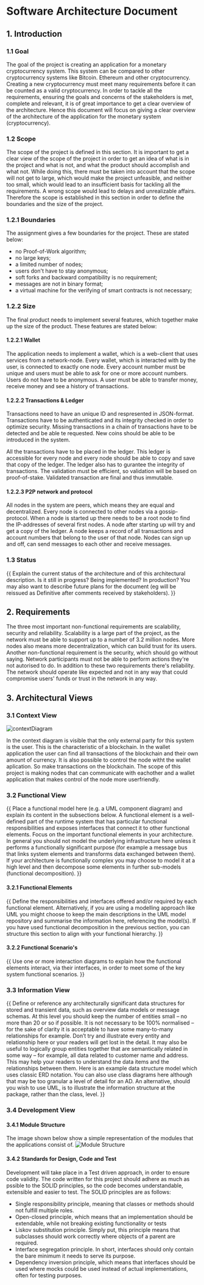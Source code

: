 # Software Architecture Document

## 1. Introduction  

### 1.1 Goal  
The goal of the project is creating an application for a monetary cryptocurrency system. This system can be compared to other cryptocurrency systems like Bitcoin. Ethereum and other cryptocurrency. Creating a new cryptocurrency must meet many requirements before it can be counted as a valid cryptocurrency. In order to tackle all the requirements, ensuring the goals and concerns of the stakeholders is met, complete and relevant, it is of great importance to get a clear overview of the architecture. Hence this document will focus on giving a clear overview of the architecture of the application for the monetary system (cryptocurrency). 

### 1.2 Scope
The scope of the project is defined in this section. It is important to get a clear view of the scope of the project in order to get an idea of what is in the project and what is not, and what the product should accomplish and what not. While doing this, there must be taken into account that the scope will not get to large, which would make the project unfeasible, and neither too small, which would lead to an insufficient basis for tackling all the requirements. A wrong scope would lead to delays and unrealizable affairs. Therefore the scope is established in this section in order to define the boundaries and the size of the project.

### 1.2.1 Boundaries
The assignment gives a few boundaries for the project. These are stated below:

- no Proof-of-Work algorithm;
- no large keys;
- a limited number of nodes;
- users don't have to stay anonymous;
- soft forks and backward compatibility is no requirement;
- messages are not in binary format;
- a virtual machine for the verifying of smart contracts is not necessary;

### 1.2.2 Size
The final product needs to implement several features, which together make up the size of the product. These features are stated below:

#### 1.2.2.1 Wallet
The application needs to implement a wallet, which is a web-client that uses services from a network-node. Every wallet, which is interacted with by the user, is connected to exactly one node. Every account number must be unique and users must be able to ask for one or more account numbers. Users do not have to be anonymous. A user must be able to transfer money, receive money and see a history of transactions.

#### 1.2.2.2 Transactions & Ledger
Transactions need to have an unique ID and respresented in JSON-format. Transactions have to be authenticated and its integrity checked in order to optimize security. Missing transactions in a chain of transactions have to be detected and be able te requested. New coins should be able to be introduced in the system.

All the transactions have to be placed in the ledger. This ledger is accessible for every node and every node should be able to copy and save that copy of the ledger. The ledger also has to gurantee the integrity of transactions. The validation must be efficient, so validation will be based on proof-of-stake. Validated transaction are final and thus immutable. 

#### 1.2.2.3 P2P network and protocol
All nodes in the system are peers, which means they are equal and decentralized. Every node is connected to other nodes via a gossip-protocol. When a node is started up there needs to be a root node to find the IP-addresses of several first nodes. A node after starting up will try and get a copy of the ledger. A node keeps a record of all transactions and account numbers that belong to the user of that node. Nodes can sign up and off, can send messages to each other and receive messages. 

### 1.3 Status  
{{
Explain the current status of the architecture and of this architectural description.
Is it still in progress?  Being implemented?  In production? You may also want to describe future plans for the document (eg will be reissued as Definitive after comments received by stakeholders).
}}

## 2. Requirements
The three most important non-functional requirements are scalability, security and reliability. 
Scalability is a large part of the project, as the network must be able to support up to a number of 3.2 million nodes. More nodes also means more decentralization, which can build trust for its users. Another non-functional requirement is the security, which should go without saying. Network participants must not be able to perform actions they're not autorised to do. In addition to these two requirements there's reliability. The network should operate like expected and not in any way that could compromise users' funds or trust in the network in any way.

## 3. Architectural Views  

### 3.1 Context View  
![contextDiagram](https://user-images.githubusercontent.com/43604037/140753529-899f4d5a-1215-4f09-9973-55decbb3cae8.jpg)

In the context diagram is visible that the only external party for this system is the user. This is the characteristic of a blockchain. In the wallet application the user can find all transactions of the blockchain and their own amount of currency. It is also possible to control the node witht the wallet aplication. So make transactions on the blockchain. The scope of this project is making nodes that can communicate with eachother and a wallet application that makes control of the node more userfriendly. 

### 3.2 Functional View 
{{
Place a functional model here (e.g. a UML component diagram) and explain its content in the subsections below. A functional element is a well-defined part of the runtime system that has particular functional responsibilities and exposes interfaces that connect it to other functional elements.
Focus on the important functional elements in your architecture. In general you should not model the underlying infrastructure here unless it performs a functionally significant purpose (for example a message bus that links system elements and transforms data exchanged between them).
If your architecture is functionally complex you may choose to model it at a high level and then decompose some elements in further sub-models (functional decomposition).
}}
#### 3.2.1 Functional Elements
{{
Define the responsibilities and interfaces offered and/or required by each functional element.  Alternatively, if you are using a modelling approach like UML you might choose to keep the main descriptions in the UML model repository and summarise the information here, referencing the model(s).
If you have used functional decomposition in the previous section, you can structure this section to align with your functional hierarchy.
}}
#### 3.2.2 Functional Scenario's
{{
Use one or more interaction diagrams to explain how the functional elements interact, via their interfaces, in order to meet some of the key system functional scenarios.
}}
### 3.3 Information View  
{{
Define or reference any architecturally significant data structures for stored and transient data, such as overview data models or message schemas.
At this level you should keep the number of entities small – no more than 20 or so if possible. It is not necessary to be 100% normalised – for the sake of clarity it is acceptable to have some many-to-many relationships for example. Don’t try and illustrate every entity and relationship here or your readers will get lost in the detail.
It may also be useful to logically group entities together that are semantically related in some way – for example, all data related to customer name and address. This may help your readers to understand the data items and the relationships between them.
Here is an example data structure model which uses classic ERD notation. You can also use class diagrams here although that may be too granular a level of detail for an AD.  An alternative, should you wish to use UML, is to illustrate the information structure at the package, rather than the class, level.
}}
### 3.4 Development View  

#### 3.4.1 Module Structure
The image shown below show a simple representation of the modules that the applications consist of.
![Module Structure](https://user-images.githubusercontent.com/45830064/141842914-c178e09c-6395-462c-a915-96aae40bbb07.jpg)

#### 3.4.2 Standards for Design, Code and Test
Development will take place in a Test driven approach, in order to ensure code validity. The code written for this project should adhere as much as pssible to the SOLID principles, so the code becomes understandable, extensible and easier to test. 
The SOLID principles are as follows:
- Single responsibility principle, meaning that classes or methods should not fulfill multiple roles.
- Open-closed principle, which means that an implementation should be extendable, while not breaking existing functionality or tests
- Liskov substitution principle. Simply put, this principle means that subclasses should work correctly where objects of a parent are required.
- Interface segregation principle. In short, interfaces should only contain the bare minimum it needs to serve its purpose.
- Dependency inversion principle, which means that interfaces should be used where mocks could be used instead of actual implementations, often for testing purposes.
